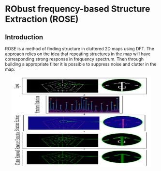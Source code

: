 # RObust frequency-based Structure Extraction (ROSE)

## Introduction
ROSE is a method of finding structure in cluttered 2D maps using DFT. 
The approach relies on the idea that repeating structures in the map will have corresponding strong response in frequency spectrum.
Then through building a appropriate filter it is possible to suppress noise and clutter in the map.

<p align="center">
  <img width="460" height="300" src="https://github.com/tkucner/rose/blob/master/images/outline.png">
</p>
